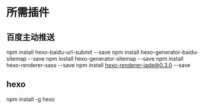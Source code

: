 # 所需插件

## 百度主动推送
npm install hexo-baidu-url-submit --save
npm install hexo-generator-baidu-sitemap --save
npm install hexo-generator-sitemap --save
npm install hexo-renderer-sass --save
npm install hexo-renderer-jade@0.3.0 --save
## hexo
npm install -g hexo